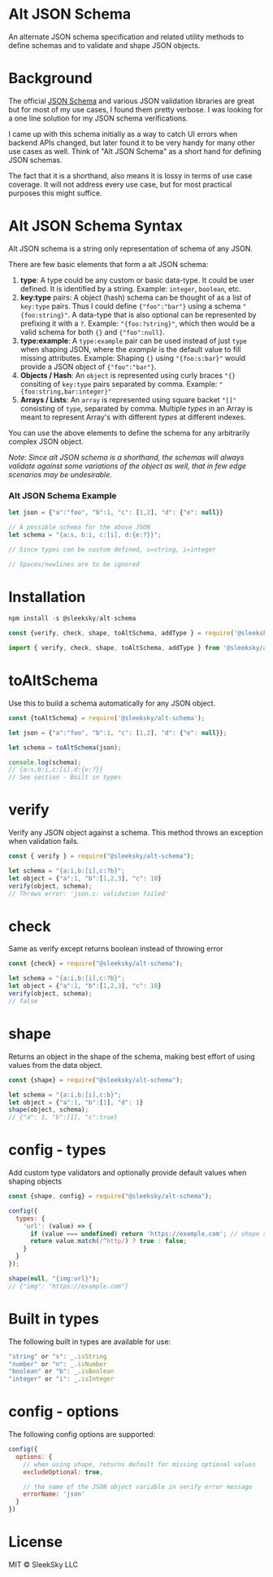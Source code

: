 # Alt JSON Schema

An alternate JSON schema specification and related utility methods to define schemas and to validate and shape JSON objects.

# Background

The official [JSON Schema](https://json-schema.org/) and various JSON validation libraries are great but for most of my use cases, I found them pretty verbose. I was looking for a one line solution for my JSON schema verifications.

I came up with this schema initially as a way to catch UI errors when backend APIs changed, but later found it to be very handy for many other use cases as well. Think of "Alt JSON Schema" as a short hand for defining JSON schemas.

The fact that it is a shorthand, also means it is lossy in terms of use case coverage. It will not address every use case, but for most practical purposes this might suffice.

# Alt JSON Schema Syntax

Alt JSON schema is a string only representation of schema of any JSON.

There are few basic elements that form a alt JSON schema:
1. **type**: A type could be any custom or basic data-type. It could be user defined. It is identified by a string. Example: `integer`, `boolean`, etc.
2. **key:type** pairs: A object (hash) schema can be thought of as a list of `key:type` pairs. Thus I could define `{"foo":"bar"}` using a schema `"{foo:string}"`. A data-type that is also optional can be represented by prefixing it with a `?`. Example: `"{foo:?string}"`, which then would be a valid schema for both `{}` and `{"foo":null}`.
3. **type:example**: A `type:example` pair can be used instead of just `type` when shaping JSON, where the _example_ is the default value to fill missing attributes. Example: Shaping `{}` using `"{foo:s:bar}"` would provide a JSON object of `{"foo":"bar"}`.
4. **Objects / Hash**: An `object` is represented using curly braces  `"{}` consiting of `key:type` pairs separated by comma. Example: `"{foo:string,bar:integer}"`
5. **Arrays / Lists**: An `array` is represented using square backet `"[]"` consisting of `type`, separated by comma. Multiple _types_ in an Array is meant to represent Array's with different _types_ at different indexes.

You can use the above elements to define the schema for any arbitrarily complex JSON object. 

_Note: Since alt JSON schema is a shorthand, the schemas will always validate against some variations of the object as well, that in few edge scenarios may be undesirable._

### Alt JSON Schema Example
```JavaScript
let json = {"a":"foo", "b":1, "c": [1,2], "d": {"e": null}}

// A possible schema for the above JSON
let schema = "{a:s, b:i, c:[i], d:{e:?}}";

// Since types can be custom defined, s=string, i=integer

// Spaces/newlines are to be ignored
```

# Installation

```JavaScript
npm install -s @sleeksky/alt-schema

const {verify, check, shape, toAltSchema, addType } = require('@sleeksky/alt-schema')

import { verify, check, shape, toAltSchema, addType } from '@sleeksky/alt-schema';
```
# toAltSchema
Use this to build a schema automatically for any JSON object.
```JavaScript
const {toAltSchema} = require('@sleeksky/alt-schema');

let json = {"a":"foo", "b":1, "c": [1,2], "d": {"e": null}};

let schema = toAltSchema(json);

console.log(schema); 
// {a:s,b:i,c:[i],d:{e:?}} 
// See section - Built in types
```

# verify
Verify any JSON object against a schema. This method throws an exception when validation fails.
```JavaScript
const { verify } = require("@sleeksky/alt-schema");

let schema = "{a:i,b:[i],c:?b}";
let object = {"a":1, "b":[1,2,3], "c": 10}
verify(object, schema); 
// Throws error: 'json.c: validation failed'
```

# check
Same as verify except returns boolean instead of throwing error
```JavaScript
const {check} = require("@sleeksky/alt-schema");

let schema = "{a:i,b:[i],c:?b}";
let object = {"a":1, "b":[1,2,3], "c": 10}
verify(object, schema); 
// false
```

# shape
Returns an object in the shape of the schema, making best effort of using values from the data object.
```JavaScript
const {shape} = require("@sleeksky/alt-schema");

let schema = "{a:i,b:[i],c:b}";
let object = {"a":1, "b":[1], "d": 1}
shape(object, schema); 
// {"a": 1, "b":[1], "c":true}
```

# config - types
Add custom type validators and optionally provide default values when shaping objects
```JavaScript
const {shape, config} = require("@sleeksky/alt-schema");

config({
  types: {
    'url': (value) => {
      if (value === undefined) return 'https://example.com'; // shape sample
      return value.match(/^http/) ? true : false;
    }
  }
});

shape(null, "{img:url}");
// {"img": "https://example.com"}
```
# Built in types
The following built in types are available for use:
```JavaScript
"string" or "s": _.isString
"number" or "n": _.isNumber
"boolean" or "b": _.isBoolean
"integer" or "i": _.isInteger

```

# config - options
The following config options are supported:
```JavaScript
config({
  options: {
    // when using shape, returns default for missing optional values
    excludeOptional: true, 

    // the name of the JSON object variable in verify error message
    errorName: 'json' 
  }
})
```

# License

MIT © SleekSky LLC
